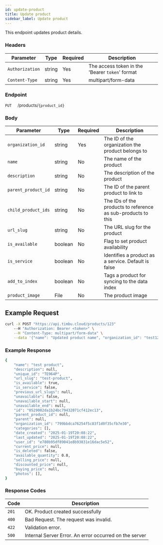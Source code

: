 ```yaml
---
id: update-product
title: Update product
sidebar_label: Update product
---
```


This endpoint updates product details.

### Headers

| Parameter       | Type   | Required | Description                                     |
| --------------- | ------ | -------- | ----------------------------------------------- |
| `Authorization` | string | Yes      | The access token in the 'Bearer `token`' format |
| `Content-Type`  | string | Yes      | multipart/form-data                             |

### Endpoint

`PUT` &nbsp; &nbsp; /products/`{product_id}`

### Body

| Parameter           | Type    | Required | Description                                                  |
| ------------------- | ------- | -------- | ------------------------------------------------------------ |
| `organization_id`   | string  | Yes      | The ID of the organization the product belongs to            |
| `name`              | string  | No       | The name of the product                                      |
| `description`       | string  | No       | The description of the product                               |
| `parent_product_id` | string  | No       | The ID of the parent product to link to                      |
| `child_product_ids` | string  | No       | The IDs of the products to reference as sub-products to this |
| `url_slug`          | string  | No       | The URL slug for the product                                 |
| `is_available`      | boolean | No       | Flag to set product availability                             |
| `is_service`        | boolean | No       | Identifies a product as a service. Default is false          |
| `add_to_index`      | boolean | No       | Tags a product for syncing to the data index                 |
| `product_image`     | File    | No       | The product image                                            |

## Example Request

```bash
curl -X POST "https://api.timbu.cloud/products/123"
    --H "Authorization: Bearer <token>" \
    --H "Content-Type: multipart/form-data" \
    --data '{"name": "Updated product name", "organization_id": "test123"}
```

### Example Response

```bash
{
    "name": "test product",
    "description": null,
    "unique_id": "TE964P",
    "url_slug": "test-product",
    "is_available": true,
    "is_service": false,
    "previous_url_slugs": null,
    "unavailable": false,
    "unavailable_start": null,
    "unavailable_end": null,
    "id": "0529002da1b24bc79432071cf412ec13",
    "parent_product_id": null,
    "parent": null,
    "organization_id": "799bbdca76254f5c83f1d0f35cfb7e30",
    "categories": [],
    "date_created": "2025-01-19T20:08:22",
    "last_updated": "2025-01-19T20:08:22",
    "user_id": "e780b95df89041e8b93831e16dac5e52",
    "current_price": null,
    "is_deleted": false,
    "available_quantity": 0.0,
    "selling_price": null,
    "discounted_price": null,
    "buying_price": null,
    "photos": [],
}
```

### Response Codes

| Code  | Description                                            |
| ----- | ------------------------------------------------------ |
| `201` | OK. Product created successfully                       |
| `400` | Bad Request. The request was invalid.                  |
| `422` | Validation error.                                      |
| `500` | Internal Server Error. An error occurred on the server |

